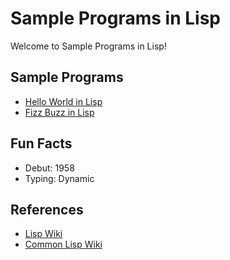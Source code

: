 # Sample Programs in Lisp

Welcome to Sample Programs in Lisp!

## Sample Programs

- [Hello World in Lisp](https://therenegadecoder.com/code/hello-world-in-lisp/)
- [Fizz Buzz in Lisp](https://github.com/TheRenegadeCoder/sample-programs/blob/master/docs/projects/fizz-buzz/_posts/2019-10-18-lisp.md)

## Fun Facts

- Debut: 1958
- Typing: Dynamic

## References

- [Lisp Wiki](https://en.wikipedia.org/wiki/Lisp_(programming_language))
- [Common Lisp Wiki](https://en.wikipedia.org/wiki/Common_Lisp)
